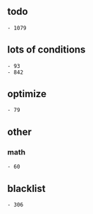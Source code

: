 ## todo
	- 1079

## lots of conditions
	- 93
	- 842

## optimize
	- 79


## other
### math
	- 60


## blacklist
	- 306 
